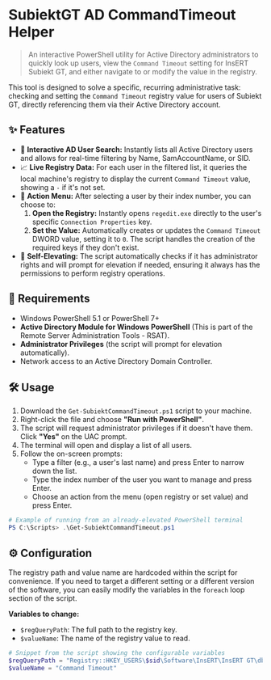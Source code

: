 # SubiektGT AD CommandTimeout Helper

> An interactive PowerShell utility for Active Directory administrators to quickly look up users, view the `Command Timeout` setting for InsERT Subiekt GT, and either navigate to or modify the value in the registry.

This tool is designed to solve a specific, recurring administrative task: checking and setting the `Command Timeout` registry value for users of Subiekt GT, directly referencing them via their Active Directory account.

## ✨ Features

* 🔎 **Interactive AD User Search:** Instantly lists all Active Directory users and allows for real-time filtering by Name, SamAccountName, or SID.
* 📈 **Live Registry Data:** For each user in the filtered list, it queries the local machine's registry to display the current `Command Timeout` value, showing a `-` if it's not set.
* 🔧 **Action Menu:** After selecting a user by their index number, you can choose to:
    1.  **Open the Registry:** Instantly opens `regedit.exe` directly to the user's specific `Connection Properties` key.
    2.  **Set the Value:** Automatically creates or updates the `Command Timeout` DWORD value, setting it to `0`. The script handles the creation of the required keys if they don't exist.
* 🚀 **Self-Elevating:** The script automatically checks if it has administrator rights and will prompt for elevation if needed, ensuring it always has the permissions to perform registry operations.

## 🚀 Requirements

* Windows PowerShell 5.1 or PowerShell 7+
* **Active Directory Module for Windows PowerShell** (This is part of the Remote Server Administration Tools - RSAT).
* **Administrator Privileges** (the script will prompt for elevation automatically).
* Network access to an Active Directory Domain Controller.

## 🛠️ Usage

1.  Download the `Get-SubiektCommandTimeout.ps1` script to your machine.
2.  Right-click the file and choose **"Run with PowerShell"**.
3.  The script will request administrator privileges if it doesn't have them. Click **"Yes"** on the UAC prompt.
4.  The terminal will open and display a list of all users.
5.  Follow the on-screen prompts:
    * Type a filter (e.g., a user's last name) and press Enter to narrow down the list.
    * Type the index number of the user you want to manage and press Enter.
    * Choose an action from the menu (open registry or set value) and press Enter.

```powershell
# Example of running from an already-elevated PowerShell terminal
PS C:\Scripts> .\Get-SubiektCommandTimeout.ps1
```

## ⚙️ Configuration
The registry path and value name are hardcoded within the script for convenience. If you need to target a different setting or a different version of the software, you can easily modify the variables in the `foreach` loop section of the script.

**Variables to change:**
* `$regQueryPath`: The full path to the registry key.
* `$valueName`: The name of the registry value to read.

```powershell
# Snippet from the script showing the configurable variables
$regQueryPath = "Registry::HKEY_USERS\$sid\Software\InsERT\InsERT GT\dbman\1.0\Connection Properties"
$valueName = "Command Timeout"
```
